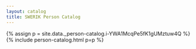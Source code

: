 ```yaml
---
layout: catalog
title: SWERIK Person Catalog
---
```

{% assign p = site.data._person-catalog.i-YWA1McqPe5fK1gUMztuw4Q %}
{% include person-catalog.html p=p %}

